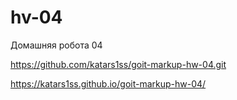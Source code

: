 # hv-04
Домашняя робота 04

https://github.com/katars1ss/goit-markup-hw-04.git

https://katars1ss.github.io/goit-markup-hw-04/
